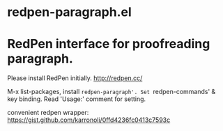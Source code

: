 # redpen-paragraph.el
RedPen interface for proofreading paragraph.
===
Please install RedPen initially.
  http://redpen.cc/

M-x list-packages, install `redpen-paragraph'.
Set `redpen-commands' & key binding.
Read 'Usage:' comment for setting.

convenient redpen wrapper: https://gist.github.com/karronoli/0ffd4236fc0413c7593c
